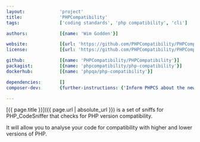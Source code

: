 ```yaml
---
layout:             'project'
title:              'PHPCompatibility'
tags:               ['coding standards', 'php compatibility', 'cli']

authors:            [{name: 'Wim Godden'}] 

website:            [{url: 'https://github.com/PHPCompatibility/PHPCompatibility'}]
license:            [{url: 'https://github.com/PHPCompatibility/PHPCompatibility/blob/master/LICENSE', label: 'GNU Lesser General Public License v3.0 (LGPL)'}]

github:             [{name: 'PHPCompatibility/PHPCompatibility'}]
packagist:          [{name: 'phpcompatibility/php-compatibility'}]               
dockerhub:          [{name: 'phpqa/php-compatibility'}]     

dependencies:       []
composer-dev:       {further-instructions: {'Inform PHPCS about the new standard': 'php vendor/bin/phpcs --config-set installed_paths vendor/phpcompatibility/php-compatibility/PHPCompatibility'}, command: 'vendor/bin/phpcs --standard=PHPCompatibility'} 

---
```


[{{ page.title }}]({{ page.url | absolute_url }}) is a set of sniffs for PHP_CodeSniffer that checks for PHP version compatibility.

<!--more--> 

It will allow you to analyse your code for compatibility with higher and lower versions of PHP.
